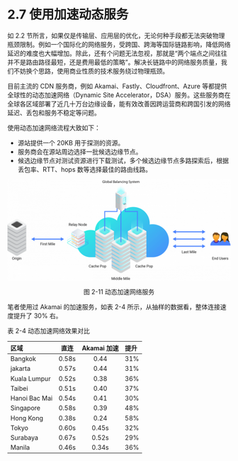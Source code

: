 # 2.7 使用加速动态服务

如 2.2 节所言，如果仅是传输层、应用层的优化，无论何种手段都无法突破物理瓶颈限制。例如一个国际化的网络服务，受跨国、跨海等国际链路影响，降低网络延迟的难度也大幅增加。除此，还有个问题无法忽视，那就是“两个端点之间往往并不是路由路径最短，还是费用最低的策略”。解决长链路中的网络服务质量，我们不妨换个思路，使用商业性质的技术服务绕过物理瓶颈。

目前主流的 CDN 服务商，例如 Akamai、Fastly、Cloudfront、Azure 等都提供全球性的动态加速网络（Dynamic Site Accelerator，DSA）服务。这些服务商在全球各区域部署了近几十万台边缘设备，能有效改善因跨运营商和跨国引发的网络延迟、丢包和服务不稳定等问题。

使用动态加速网络流程大致如下：

- 源站提供一个 20KB 用于探测的资源。
- 服务商会在源站周边选择一批候选边缘节点。
- 候选边缘节点对测试资源进行下载测试，多个候选边缘节点多路探索后，根据丢包率、RTT、hops 数等选择最佳的路由线路。

<div  align="center">
	<img src="../assets/dsa.png" width = "550"  align=center />
	<p>图 2-11 动态加速网络服务</p>
</div>

笔者使用过 Akamai 的加速服务，如表 2-4 所示，从抽样的数据看，整体连接速度提升了 30% 右。

表 2-4 动态加速网络效果对比

区域|直连|Akamai 加速|提升
:---|:--:|:--:|:--
Bangkok|0.58s|0.44|31%
jakarta|0.57s|0.44|31%
Kuala Lumpur|0.52s|0.38|36%
Taibei|0.51s|0.40|37%
Hanoi Bac Mai|0.54s|0.41|30%
Singapore|0.58s|0.39|48%
Hong Kong|0.38s|0.24|58%
Tokyo|0.60s|0.45s|32%
Surabaya|0.67s|0.52s|29%
Manila|0.46s|0.34s|36%


